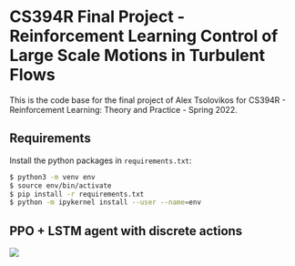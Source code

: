 # CS394R Final Project - Reinforcement Learning Control of Large Scale Motions in Turbulent Flows

This is the code base for the final project of Alex Tsolovikos for CS394R - Reinforcement Learning: Theory and Practice - Spring 2022.

## Requirements
Install the python packages in `requirements.txt`:

```sh
$ python3 -m venv env
$ source env/bin/activate
$ pip install -r requirements.txt
$ python -m ipykernel install --user --name=env
`````````

## PPO + LSTM agent with discrete actions
![](figs/ppo_lstm_discrete.gif)
